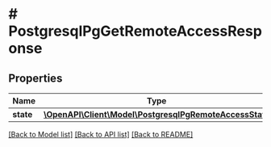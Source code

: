 # # PostgresqlPgGetRemoteAccessResponse

## Properties

Name | Type | Description | Notes
------------ | ------------- | ------------- | -------------
**state** | [**\OpenAPI\Client\Model\PostgresqlPgRemoteAccessState**](PostgresqlPgRemoteAccessState.md) |  | [optional]

[[Back to Model list]](../../README.md#models) [[Back to API list]](../../README.md#endpoints) [[Back to README]](../../README.md)
